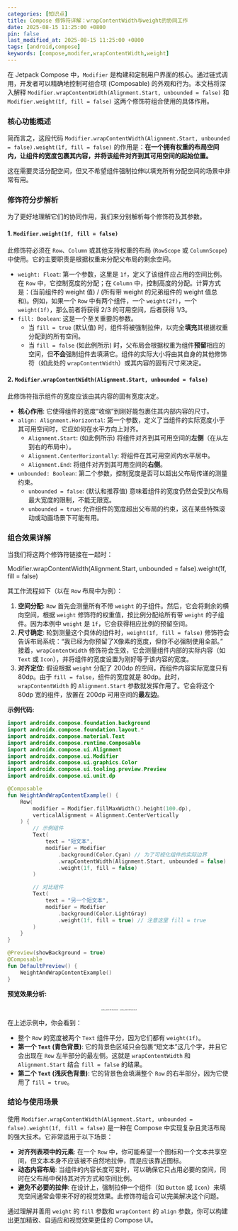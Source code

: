 ```yaml
---
categories: [知识点]
title: Compose 修饰符详解：wrapContentWidth与weight的协同工作
date: 2025-08-15 11:25:00 +0800
pin: false
last_modified_at: 2025-08-15 11:25:00 +0800
tags: [android,compose]
keywords: [compose,modifer,wrapContentWidth,weight]
---
```


在 Jetpack Compose 中，`Modifier` 是构建和定制用户界面的核心。通过链式调用，开发者可以精确地控制可组合项 (Composable) 的外观和行为。本文档将深入解释 `Modifier.wrapContentWidth(Alignment.Start, unbounded = false)` 和 `Modifier.weight(1f, fill = false)` 这两个修饰符组合使用的具体作用。

### **核心功能概述**

简而言之，这段代码 `Modifier.wrapContentWidth(Alignment.Start, unbounded = false).weight(1f, fill = false)` 的作用是：**在一个拥有权重的布局空间内，让组件的宽度包裹其内容，并将该组件对齐到其可用空间的起始位置。**

这在需要灵活分配空间，但又不希望组件强制拉伸以填充所有分配空间的场景中非常有用。

### **修饰符分步解析**

为了更好地理解它们的协同作用，我们来分别解析每个修饰符及其参数。

#### **1. `Modifier.weight(1f, fill = false)`**

此修饰符必须在 `Row`、`Column` 或其他支持权重的布局 (`RowScope` 或 `ColumnScope`) 中使用。它的主要职责是根据权重来分配父布局的剩余空间。

- `weight: Float`: 第一个参数，这里是 `1f`，定义了该组件应占用的空间比例。在 `Row` 中，它控制宽度的分配；在 `Column` 中，控制高度的分配。计算方式是：(当前组件的 weight 值) / (所有带 weight 的兄弟组件的 weight 值总和)。例如，如果一个 `Row` 中有两个组件，一个 `weight(2f)`，一个 `weight(1f)`，那么前者将获得 2/3 的可用空间，后者获得 1/3。
- `fill: Boolean`: 这是一个至关重要的参数。
  - 当 `fill = true` (默认值) 时，组件将被强制拉伸，以完全**填充**其根据权重分配到的所有空间。
  - 当 `fill = false` (如此例所示) 时，父布局会根据权重为组件**预留**相应的空间，但**不会**强制组件去填满它。组件的实际大小将由其自身的其他修饰符（如此处的 `wrapContentWidth`）或其内容的固有尺寸来决定。



#### **2. `Modifier.wrapContentWidth(Alignment.Start, unbounded = false)`**



此修饰符指示组件的宽度应该由其内容的固有宽度决定。

- **核心作用**: 它使得组件的宽度“收缩”到刚好能包裹住其内部内容的尺寸。
- `align: Alignment.Horizontal`: 第一个参数，定义了当组件的实际宽度小于其可用空间时，它应如何在水平方向上对齐。
  - `Alignment.Start`: (如此例所示) 将组件对齐到其可用空间的**左侧**（在从左到右的布局中）。
  - `Alignment.CenterHorizontally`: 将组件在其可用空间内水平居中。
  - `Alignment.End`: 将组件对齐到其可用空间的**右侧**。
- `unbounded: Boolean`: 第二个参数，控制宽度是否可以超出父布局传递的测量约束。
  - `unbounded = false`: (默认和推荐值) 意味着组件的宽度仍然会受到父布局最大宽度的限制，不能无限宽。
  - `unbounded = true`: 允许组件的宽度超出父布局的约束，这在某些特殊滚动或动画场景下可能有用。

### **组合效果详解**

当我们将这两个修饰符链接在一起时：

Modifier.wrapContentWidth(Alignment.Start, unbounded = false).weight(1f, fill = false)

其工作流程如下（以在 `Row` 布局中为例）：

1. **空间分配**: `Row` 首先会测量所有不带 `weight` 的子组件。然后，它会将剩余的横向空间，根据 `weight` 修饰符的权重值，按比例分配给所有带 `weight` 的子组件。因为本例中 `weight` 是 `1f`，它会获得相应比例的预留空间。
2. **尺寸确定**: 轮到测量这个具体的组件时，`weight(1f, fill = false)` 修饰符会告诉布局系统：“我已经为你预留了X像素的宽度，但你不必强制使用全部。” 接着，`wrapContentWidth` 修饰符会生效，它会测量组件内部的实际内容（如 `Text` 或 `Icon`），并将组件的宽度设置为刚好等于该内容的宽度。
3. **对齐定位**: 假设根据 `weight` 分配了 200dp 的空间，而组件内容实际宽度只有 80dp。由于 `fill = false`，组件的宽度就是 80dp。此时，`wrapContentWidth` 的 `Alignment.Start` 参数就发挥作用了。它会将这个 80dp 宽的组件，放置在 200dp 可用空间的**最左边**。

**示例代码:**

```kotlin
import androidx.compose.foundation.background
import androidx.compose.foundation.layout.*
import androidx.compose.material.Text
import androidx.compose.runtime.Composable
import androidx.compose.ui.Alignment
import androidx.compose.ui.Modifier
import androidx.compose.ui.graphics.Color
import androidx.compose.ui.tooling.preview.Preview
import androidx.compose.ui.unit.dp

@Composable
fun WeightAndWrapContentExample() {
    Row(
        modifier = Modifier.fillMaxWidth().height(100.dp),
        verticalAlignment = Alignment.CenterVertically
    ) {
        // 示例组件
        Text(
            text = "短文本",
            modifier = Modifier
                .background(Color.Cyan) // 为了可视化组件的实际边界
                .wrapContentWidth(Alignment.Start, unbounded = false)
                .weight(1f, fill = false)
        )

        // 对比组件
        Text(
            text = "另一个短文本",
            modifier = Modifier
                .background(Color.LightGray)
                .weight(1f, fill = true) // 注意这里 fill = true
        )
    }
}

@Preview(showBackground = true)
@Composable
fun DefaultPreview() {
    WeightAndWrapContentExample()
}
```

**预览效果分析:**

<div style="text-align: center;">
  <img src="https://cdn.jsdelivr.net/gh/hxmeie/tuchuang/images/20250815140034026.png" alt="iShot_2025-08-15_11.33.32" style="display: inline-block;zoom: 20%;" />
  <img src="https://cdn.jsdelivr.net/gh/hxmeie/tuchuang/images/20250815140059448.png" alt="iShot_2025-08-15_11.35.26" style="display: inline-block;zoom:20%;" />
</div>

在上述示例中，你会看到：

- 整个 `Row` 的宽度被两个 `Text` 组件平分，因为它们都有 `weight(1f)`。
- **第一个 `Text` (青色背景)**: 它的背景色区域只会包裹“短文本”这几个字，并且它会出现在 `Row` 左半部分的最左侧。这就是 `wrapContentWidth` 和 `Alignment.Start` 结合 `fill = false` 的结果。
- **第二个 `Text` (浅灰色背景)**: 它的背景色会填满整个 `Row` 的右半部分，因为它使用了 `fill = true`。

### **结论与使用场景**

使用 `Modifier.wrapContentWidth(Alignment.Start, unbounded = false).weight(1f, fill = false)` 是一种在 Compose 中实现复杂且灵活布局的强大技术。它非常适用于以下场景：

- **对齐列表项中的元素**: 在一个 `Row` 中，你可能希望一个图标和一个文本共享空间，但文本本身不应该被不自然地拉伸，而是应该靠近图标。
- **动态内容布局**: 当组件的内容长度可变时，可以确保它只占用必要的空间，同时在父布局中保持其对齐方式和空间比例。
- **避免不必要的拉伸**: 在设计上，强制拉伸一个组件（如 `Button` 或 `Icon`）来填充空间通常会带来不好的视觉效果。此修饰符组合可以完美解决这个问题。

通过理解并善用 `weight` 的 `fill` 参数和 `wrapContent` 的 `align` 参数，你可以构建出更加精致、自适应和视觉效果更佳的 Compose UI。